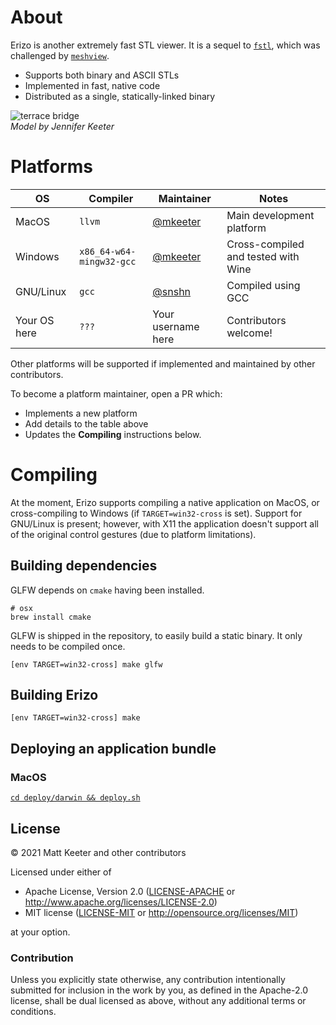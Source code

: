 # About
Erizo is another extremely fast STL viewer.
It is a sequel to [`fstl`](https://www.mattkeeter.com/projects/fstl/),
which was challenged by [`meshview`](https://github.com/fogleman/meshview).

- Supports both binary and ASCII STLs
- Implemented in fast, native code
- Distributed as a single, statically-linked binary

![terrace bridge](http://www.mattkeeter.com/projects/erizo/terrace.png)\
*Model by Jennifer Keeter*

# Platforms
| OS | Compiler | Maintainer | Notes |
|-|-|-|-|
|MacOS|`llvm`|[@mkeeter](https://github.com/mkeeter)|Main development platform|
|Windows|`x86_64-w64-mingw32-gcc`|[@mkeeter](https://github.com/mkeeter)|Cross-compiled and tested with Wine|
|GNU/Linux|`gcc`|[@snshn](https://github.com/snshn)|Compiled using GCC|
|Your OS here|`???`|Your username here|Contributors welcome!|

Other platforms will be supported if implemented and maintained by other contributors.

To become a platform maintainer, open a PR which:
- Implements a new platform
- Add details to the table above
- Updates the **Compiling** instructions below.

# Compiling
At the moment, Erizo supports compiling a native application on MacOS,
or cross-compiling to Windows (if `TARGET=win32-cross` is set).
Support for GNU/Linux is present; however, with X11 the application doesn't support
all of the original control gestures (due to platform limitations).

## Building dependencies
GLFW depends on `cmake` having been installed.

```
# osx
brew install cmake
```

GLFW is shipped in the repository, to easily build a static binary.  It only needs to be compiled once.

```
[env TARGET=win32-cross] make glfw
```

## Building Erizo
```
[env TARGET=win32-cross] make
```

## Deploying an application bundle
### MacOS
[`cd deploy/darwin && deploy.sh`](https://github.com/mkeeter/hedgehog/blob/master/deploy/darwin/deploy.sh)

## License
© 2021 Matt Keeter and other contributors

Licensed under either of

 * Apache License, Version 2.0
   ([LICENSE-APACHE](LICENSE-APACHE) or http://www.apache.org/licenses/LICENSE-2.0)
 * MIT license
   ([LICENSE-MIT](LICENSE-MIT) or http://opensource.org/licenses/MIT)

at your option.

### Contribution

Unless you explicitly state otherwise, any contribution intentionally submitted
for inclusion in the work by you, as defined in the Apache-2.0 license, shall be
dual licensed as above, without any additional terms or conditions.
